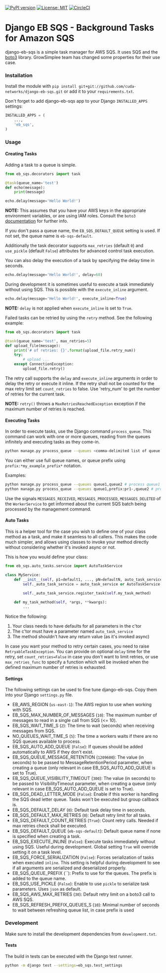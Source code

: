 
[![PyPI version](https://img.shields.io/pypi/v/django-eb-sqs)](https://pypi.org/project/django-eb-sqs/)
[![License: MIT](https://img.shields.io/badge/License-MIT-yellow.svg)](https://opensource.org/licenses/MIT)
[![CircleCI](https://img.shields.io/circleci/build/github/cuda-networks/django-eb-sqs/master)](https://circleci.com/gh/cuda-networks/django-eb-sqs/tree/master)

# Django EB SQS - Background Tasks for Amazon SQS

django-eb-sqs is a simple task manager for AWS SQS. It uses SQS and the [boto3](https://github.com/boto/boto3) library. GrowSimplee team has changed some properties for their use case.

### Installation

Install the module with `pip install git+git://github.com/cuda-networks/django-eb-sqs.git` or add it to your `requirements.txt`.

Don't forget to add django-eb-sqs app to your Django `INSTALLED_APPS` settings:
```python
INSTALLED_APPS = (
    ...,
    'eb_sqs',
)
```

### Usage

#### Creating Tasks

Adding a task to a queue is simple.

```python
from eb_sqs.decorators import task

@task(queue_name='test')
def echo(message):
    print(message)

echo.delay(message='Hello World!')
```
**NOTE:** This assumes that you have your AWS keys in the appropriate environment variables, or are using IAM roles. Consult the `boto3` [documentation](https://boto3.readthedocs.org/en/latest/) for further info.

If you don't pass a queue name, the `EB_SQS_DEFAULT_QUEUE` setting is used. If not set, the queue name is `eb-sqs-default`.

Additionally the task decorator supports `max_retries` (default `0`) and `use_pickle` (default `False`) attributes for advanced control task execution.

You can also delay the execution of a task by specifying the delay time in seconds.

```python
echo.delay(message='Hello World!', delay=60)
```

During development it is sometimes useful to execute a task immediately without using SQS. This is possible with the `execute_inline` argument.

```python
echo.delay(message='Hello World!', execute_inline=True)
```

**NOTE:** `delay` is not applied when `execute_inline` is set to `True`.

Failed tasks can be retried by using the `retry` method. See the following example:

```python
from eb_sqs.decorators import task

@task(queue_name='test', max_retries=5)
def upload_file(message):
    print('# of retries: {}'.format(upload_file.retry_num))
    try:
        # upload ...
    except ConnectionException:
        upload_file.retry()
```

The retry call supports the `delay` and `execute_inline` arguments in order to delay the retry or execute it inline. If the retry shall not be counted for the max retry limit set `count_retries` to false. Use 'retry_num' to get the number of retries for the current task.

**NOTE:** `retry()` throws a `MaxRetriesReachedException` exception if the maximum number of retries is reached.

#### Executing Tasks

In order to execute tasks, use the Django command `process_queue`.
This command can work with one or more queues, reading from the queues infinitely and executing tasks as they come-in.

```bash
python manage.py process_queue --queues <comma-delimited list of queue names>
```

You can either use full queue names, or queue prefix using `prefix:*my_example_prefix*` notation.

Examples:
```bash
python manage.py process_queue --queues queue1,queue2 # process queue1 and queue2
python manage.py process_queue --queues queue1,prefix:pr1-,queue2 # process queue1, queue2 and any queue whose name starts with 'pr1-'
```

Use the signals `MESSAGES_RECEIVED`, `MESSAGES_PROCESSED`, `MESSAGES_DELETED` of the `WorkerService` to get informed about the current SQS batch being processed by the management command.

#### Auto Tasks

This is a helper tool for the case you wish to define one of your class method as a task, and make it seamless to all callers.
This makes the code much simpler, and allows using classes to invoke your method directly without considering whether it's invoked async or not.

This is how you would define your class:
```python
from eb_sqs.auto_tasks.service import AutoTaskService

class MyService:
    def __init__(self, p1=default1, ..., pN=defaultN, auto_task_service=None):
        self._auto_task_service = auto_task_service or AutoTaskService()

        self._auto_task_service.register_task(self.my_task_method)
    
    def my_task_method(self, *args, **kwargs):
        ...

```

Notice the following:
1. Your class needs to have defaults for all parameters in the c'tor
2. The c'tor must have a parameter named `auto_task_service`
3. The method shouldn't have any return value (as it's invoked async)

In case you want your method to retry certain cases, you need to raise `RetryableTaskException`.
You can provide on optional `delay` time for the retry, set `count_retries=False` in case you don't want to limit retries, or use `max_retries_func` to specify a function which will be invoked when the defined maximum number of retries is exhausted.   

#### Settings

The following settings can be used to fine tune django-eb-sqs. Copy them into your Django `settings.py` file.

- EB_AWS_REGION (`us-east-1`): The AWS region to use when working with SQS.
- EB_SQS_MAX_NUMBER_OF_MESSAGES (`10`): The maximum number of messages to read in a single call from SQS (<= 10).
- EB_SQS_WAIT_TIME_S (`2`): The time to wait (seconds) when receiving messages from SQS.
- NO_QUEUES_WAIT_TIME_S (`5`): The time a workers waits if there are no SQS queues available to process.
- EB_SQS_AUTO_ADD_QUEUE (`False`): If queues should be added automatically to AWS if they don't exist.
- EB_SQS_QUEUE_MESSAGE_RETENTION (`1209600`): The value (in seconds) to be passed to MessageRetentionPeriod parameter, when creating a queue (only relevant in case EB_SQS_AUTO_ADD_QUEUE is set to True).
- EB_SQS_QUEUE_VISIBILITY_TIMEOUT (`300`): The value (in seconds) to be passed to VisibilityTimeout parameter, when creating a queue (only relevant in case EB_SQS_AUTO_ADD_QUEUE is set to True).
- EB_SQS_DEAD_LETTER_MODE (`False`): Enable if this worker is handling the SQS dead letter queue. Tasks won't be executed but group callback is.
- EB_SQS_DEFAULT_DELAY (`0`): Default task delay time in seconds.
- EB_SQS_DEFAULT_MAX_RETRIES (`0`): Default retry limit for all tasks.
- EB_SQS_DEFAULT_COUNT_RETRIES (`True`): Count retry calls. Needed if max retries check shall be executed.
- EB_SQS_DEFAULT_QUEUE (`eb-sqs-default`): Default queue name if none is specified when creating a task.
- EB_SQS_EXECUTE_INLINE (`False`): Execute tasks immediately without using SQS. Useful during development. Global setting `True` will override setting it on a task level.
- EB_SQS_FORCE_SERIALIZATION (`False`): Forces serialization of tasks when executed `inline`. This setting is helpful during development to see if all arguments are serialized and deserialized properly.
- EB_SQS_QUEUE_PREFIX (``): Prefix to use for the queues. The prefix is added to the queue name.
- EB_SQS_USE_PICKLE (`False`): Enable to use `pickle` to serialize task parameters. Uses `json` as default.
- EB_SQS_AWS_MAX_RETRIES (`30`): Default retry limit on a boto3 call to AWS SQS.
- EB_SQS_REFRESH_PREFIX_QUEUES_S (`10`): Minimal number of seconds to wait between refreshing queue list, in case prefix is used


### Development

Make sure to install the development dependencies from `development.txt`.

#### Tests

The build in tests can be executed with the Django test runner.

```bash
python -m django test --settings=eb_sqs.test_settings
```
